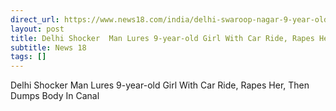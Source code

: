 ```yaml
---
direct_url: https://www.news18.com/india/delhi-swaroop-nagar-9-year-old-girl-abducted-raped-killed-by-landlord-body-dumped-in-canal-8710442.html
layout: post
title: Delhi Shocker  Man Lures 9-year-old Girl With Car Ride, Rapes Her, Then Dumps Body In Canal
subtitle: News 18
tags: []
---
```


Delhi Shocker  Man Lures 9-year-old Girl With Car Ride, Rapes Her, Then Dumps Body In Canal

